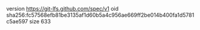 version https://git-lfs.github.com/spec/v1
oid sha256:fc57568efb81be3135af1d60b5a4c956ae669ff2be014b400fa1d5781c5ae597
size 633
